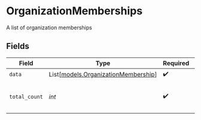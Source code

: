 # OrganizationMemberships

A list of organization memberships


## Fields

| Field                                                                      | Type                                                                       | Required                                                                   | Description                                                                | Example                                                                    |
| -------------------------------------------------------------------------- | -------------------------------------------------------------------------- | -------------------------------------------------------------------------- | -------------------------------------------------------------------------- | -------------------------------------------------------------------------- |
| `data`                                                                     | List[[models.OrganizationMembership](../models/organizationmembership.md)] | :heavy_check_mark:                                                         | N/A                                                                        |                                                                            |
| `total_count`                                                              | *int*                                                                      | :heavy_check_mark:                                                         | Total number of organization memberships<br/>                              | 1                                                                          |